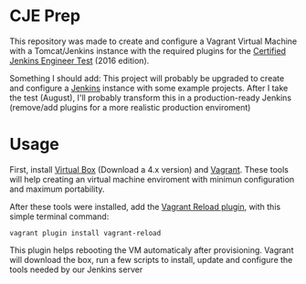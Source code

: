 CJE Prep
===============

This repository was made to create and configure a Vagrant Virtual Machine with a Tomcat/Jenkins instance with the required plugins for the [Certified Jenkins Engineer Test](https://www.cloudbees.com/jenkins/jenkins-certification) (2016 edition). 

Something I should add: This project will probably be upgraded to create and configure a [Jenkins](https://jenkins.io/) instance with some example projects. After I take the test (August), I'll probably transform this in a production-ready Jenkins (remove/add plugins for a more realistic production enviroment)

Usage
==

First, install [Virtual Box](https://www.virtualbox.org/) (Download a 4.x version) and [Vagrant](https://www.vagrantup.com/). These tools will help creating an virtual machine enviroment with minimun configuration and maximum portability.

After these tools were installed, add the [Vagrant Reload plugin](https://github.com/aidanns/vagrant-reload), with this simple terminal command:

`vagrant plugin install vagrant-reload` 

This plugin helps rebooting the VM automaticaly after provisioning. Vagrant will download the box, run a few scripts to install, update and configure the tools needed by our Jenkins server
